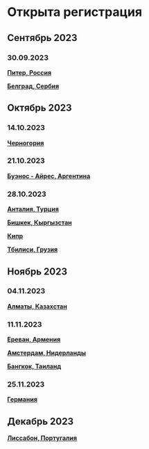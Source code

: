 # Открыта регистрация

## Сентябрь 2023

### 30.09.2023

**[Питер, Россия](/./upcoming-events/saint-petersburg-30.09.2023.md)**

**[Белград, Сербия](/./upcoming-events/Belgrade-30.09.2023.md)**

## Октябрь 2023

### 14.10.2023

**[Черногория](/./upcoming-events/montenegro-14.10.2023.md)**

### 21.10.2023

**[Буэнос - Айрес, Аргентина](/./upcoming-events/argentina.md)**

### 28.10.2023

**[Анталия, Турция](/./upcoming-events/Antalya-28.10.2023.md)**

**[Бишкек, Кыргызстан](/./upcoming-events/bishkek.md)**

**[Кипр](/./upcoming-events/cyprus.md)**

**[Тбилиси, Грузия](/./upcoming-events/tbilisi.md)**

## Ноябрь 2023

### 04.11.2023

**[Алматы, Казахстан](/./upcoming-events/almaty-04.11.2023.md)**

### 11.11.2023

**[Ереван, Армения](/./upcoming-events/Yerevan.md)**

**[Амстердам, Нидерланды](/./upcoming-events/amsterdam-11.11.2023.md)**

**[Бангкок, Таиланд](/./upcoming-events/bangkok.md)**

### 25.11.2023

**[Германия](/./upcoming-events/germany.md)**

## Декабрь 2023

**[Лиссабон, Португалия](/./upcoming-events/Portugal.md)**
